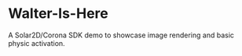 # Walter-Is-Here
A Solar2D/Corona SDK demo to showcase image rendering and basic physic activation.
